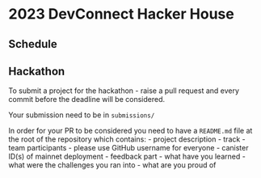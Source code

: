 # 2023 DevConnect Hacker House


## Schedule


## Hackathon

To submit a project for the hackathon - raise a pull request and  every commit
before the deadline will be considered.

Your submission need to be in `submissions/`

In order for your PR to be considered you need to have a `README.md` file at the
root of the repository which contains:
    -   project description
    -   track
    -   team participants
        -   please use GitHub username for everyone
    -   canister ID(s) of mainnet deployment
    -   feedback part
        -   what have you learned
        -   what were the challenges you ran into
        -   what are you proud of
